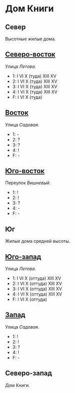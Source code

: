 # Дом Книги

## Север

Высотные жилые дома.

## [Северо-восток](./590080.md)

Улица *Летова*.

* 1:    I   VI  X (туда)    XIII    XV
* 2:    I   VI  X (туда)    XIII    XV
* 3:    I   VI  X (туда)    XIII    XV
* 4:    I   VI  X (туда)    XIII    XV
* F:    I   VI  X (туда)

## [Восток](./595085.md)

Улица *Садовая*.

* 1:    -
* 2:    ?
* 3:    ?
* 4:    !
* F:    -

## [Юго-восток](./587087.md)

Переулок *Вишневый*.

* 1:    !
* 2:    !
* 3:    ?
* 4:    -
* F:    -

## Юг

Жилые дома средней высоты.

## [Юго-запад](./580090.md)

Улица *Летова*.

* 1:    I   VI  X (оттуда)  XIII    XV
* 2:    I   VI  X (оттуда)  XIII    XV
* 3:    I   VI  X (оттуда)  XIII    XV
* 4:    I   VI  X (оттуда)  XIII    XV
* F:    I   VI  X (оттуда)

## [Запад](./570085.md)

Улица *Садовая*.

* 1:    !
* 2:    !
* 3:    ?
* 4:    !
* F:    -

## Северо-запад

Дом Книги.
